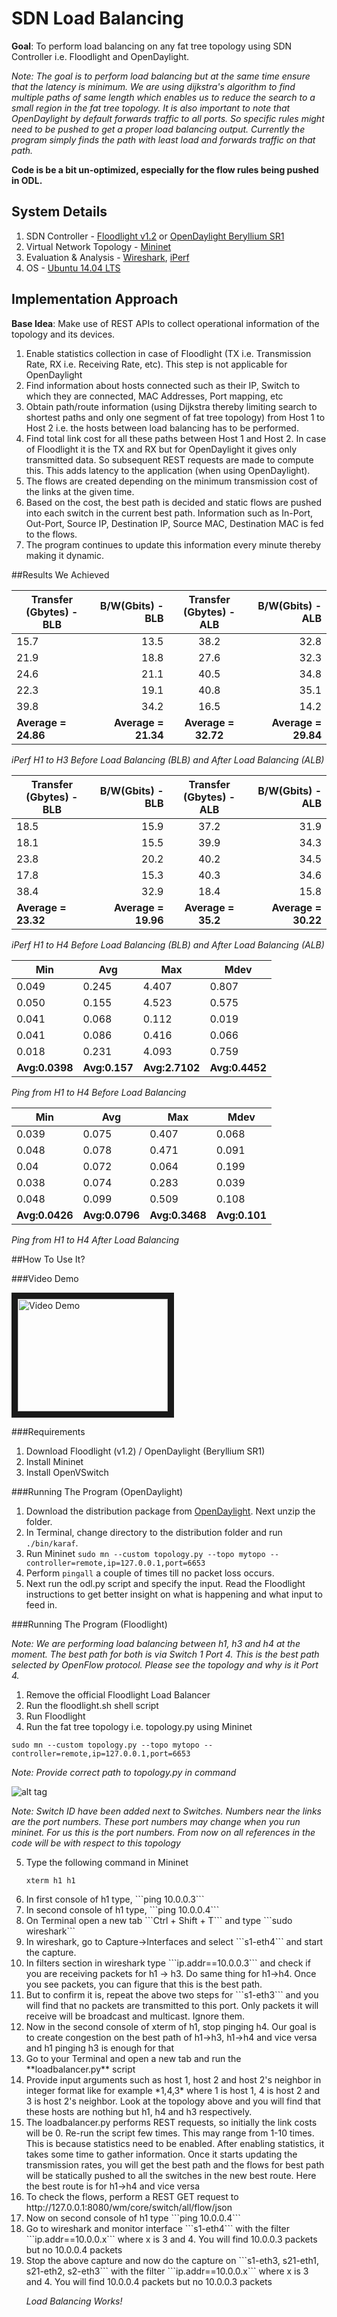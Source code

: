 # SDN Load Balancing

**Goal**: To perform load balancing on any fat tree topology using SDN Controller i.e. Floodlight and OpenDaylight.

*Note: The goal is to perform load balancing but at the same time ensure that the latency is minimum. We are using dijkstra's algorithm to find multiple paths of same length which enables us to reduce the search to a small region in the fat tree topology. It is also important to note that OpenDaylight by default forwards traffic to all ports. So specific rules might need to be pushed to get a proper load balancing output. Currently the program simply finds the path with least load and forwards traffic on that path.*

**Code is be a bit un-optimized, especially for the flow rules being pushed in ODL.**

## System Details

1. SDN Controller - [Floodlight v1.2](http://www.projectfloodlight.org/floodlight/) or [OpenDaylight Beryllium SR1](http://www.opendaylight.org/)
2. Virtual Network Topology - [Mininet](http://mininet.org)
3. Evaluation & Analysis - [Wireshark](http://wireshark.org), [iPerf](http://iperf.fr)
5. OS - [Ubuntu 14.04 LTS](http://ubuntu.com)

## Implementation Approach

**Base Idea**: Make use of REST APIs to collect operational information of the topology and its devices.

1. Enable statistics collection in case of Floodlight (TX i.e. Transmission Rate, RX  i.e. Receiving Rate, etc). This step is not applicable for OpenDaylight
2. Find information about hosts connected such as their IP, Switch to which they are connected, MAC Addresses, Port mapping, etc
3. Obtain path/route information (using Dijkstra thereby limiting search to shortest paths and only one segment of fat tree topology) from Host 1 to Host 2 i.e. the hosts between load balancing has to be performed.
4. Find total link cost for all these paths between Host 1 and Host 2. In case of Floodlight it is the TX and RX but for OpenDaylight it gives only transmitted data. So subsequent REST requests are made to compute this. This adds latency to the application (when using OpenDaylight).
5. The flows are created depending on the minimum transmission cost of the links at the given time. 
6. Based on the cost, the best path is decided and static flows are pushed into each switch in the current best path. Information such as In-Port, Out-Port, Source IP, Destination IP, Source MAC, Destination MAC is fed to the flows.
7. The program continues to update this information every minute thereby making it dynamic.

##Results We Achieved


| Transfer (Gbytes) - BLB |	B/W(Gbits) - BLB  | Transfer (Gbytes) - ALB |	B/W(Gbits) - ALB |
|-------------------|------------:|:------------------:|-----------:|
|15.7 |	13.5|38.2 | 32.8|
|21.9 |	18.8|27.6 | 32.3|
|24.6 |	21.1|40.5 | 34.8|
|22.3 |	19.1|40.8 | 35.1|
|39.8 | 34.2 |16.5 | 14.2| 
| **Average = 24.86** |	**Average = 21.34**|**Average = 32.72** |	**Average = 29.84**|

*iPerf H1 to H3 Before Load Balancing (BLB) and After Load Balancing (ALB)*

| Transfer (Gbytes) - BLB |	B/W(Gbits) - BLB  | Transfer (Gbytes) - ALB |	B/W(Gbits) - ALB |
|-------------------|------------:|:------------------:|-----------:|
|18.5 |	15.9|37.2 |	31.9|	
|18.1 |	15.5|39.9 |	34.3|	
|23.8 |	20.2|40.2 |	34.5|
|17.8 |	15.3|40.3 |	34.6 |
|38.4 | 32.9|18.4 | 15.8 |
| **Average = 23.32** |	**Average = 19.96** | **Average = 35.2** |	**Average = 30.22**|


*iPerf H1 to H4 Before Load Balancing (BLB) and After Load Balancing (ALB)*

|Min |Avg |Max|Mdev|
|----|----|---|-----|
|0.049 | 0.245 | 4.407 | 0.807 |
|0.050 | 0.155 | 4.523 | 0.575 |
|0.041 | 0.068 | 0.112 | 0.019 |
|0.041 | 0.086 | 0.416 | 0.066 |
|0.018 | 0.231 | 4.093 | 0.759 |
|**Avg:0.0398**|**Avg:0.157**|**Avg:2.7102**|**Avg:0.4452**|

*Ping from H1 to H4 Before Load Balancing*

|Min |Avg |Max|Mdev|
|----|----|---|-----|
|0.039 | 0.075 | 0.407 | 0.068|
|0.048 | 0.078 | 0.471 | 0.091|
|0.04 | 0.072 | 0.064 | 0.199 |
|0.038 | 0.074 | 0.283 | 0.039|
|0.048 | 0.099 | 0.509 | 0.108 |
|**Avg:0.0426**|**Avg:0.0796**|**Avg:0.3468**|**Avg:0.101**|

*Ping from H1 to H4 After Load Balancing*

##How To Use It?

###Video Demo

<a href="http://www.youtube.com/watch?v=3C1Du32FNLo" target="_blank"><img src="http://img.youtube.com/vi/3C1Du32FNLo/0.jpg" 
alt="Video Demo" width="240" height="180" border="10" /></a>

###Requirements

1. Download Floodlight (v1.2) / OpenDaylight (Beryllium SR1)
2. Install Mininet
3. Install OpenVSwitch

###Running The Program (OpenDaylight)

1. Download the distribution package from [OpenDaylight](http://opendaylight.org/downloads). Next unzip the folder. 
2. In Terminal, change directory to the distribution folder and run ```./bin/karaf```. 
3. Run Mininet ```sudo mn --custom topology.py --topo mytopo --controller=remote,ip=127.0.0.1,port=6653```
4. Perform ```pingall``` a couple of times till no packet loss occurs. 
5. Next run the odl.py script and specify the input. Read the Floodlight instructions to get better insight on what is happening and what input to feed in.

###Running The Program (Floodlight)

*Note: We are performing load balancing between h1, h3 and h4 at the moment. The best path for both is via Switch 1 Port 4. This is the best path selected by OpenFlow protocol. Please see the topology and why is it Port 4.*

1. Remove the official Floodlight Load Balancer
2. Run the floodlight.sh shell script
3. Run Floodlight
4. Run the fat tree topology i.e. topology.py using Mininet

```
sudo mn --custom topology.py --topo mytopo --controller=remote,ip=127.0.0.1,port=6653
```

*Note: Provide correct path to topology.py in command*

![alt tag](https://raw.githubusercontent.com/nayanseth/sdn-floodlight-loadbalancing/master/assets/topologies/fat-tree-topology.png)

*Note: Switch ID have been added next to Switches. Numbers near the links are the port numbers. These port numbers may change when you run mininet. For us this is the port numbers. From now on all references in the code will be with respect to this topology*

<ol start=5>
<li>Type the following command in Mininet</li>

```
xterm h1 h1
```

<li>In first console of h1 type, ```ping 10.0.0.3```</li>
<li>In second console of h1 type, ```ping 10.0.0.4```</li>
<li>On Terminal open a new tab ```Ctrl + Shift + T``` and type ```sudo wireshark```</li>
<li>In wireshark, go to Capture->Interfaces and select ```s1-eth4``` and start the capture.</li>
<li>In filters section in wireshark type ```ip.addr==10.0.0.3``` and check if you are receiving packets for h1 -> h3. Do same thing for h1->h4. Once you see packets, you can figure that this is the best path.</li>
<li>But to confirm it is, repeat the above two steps for ```s1-eth3``` and you will find that no packets are transmitted to this port. Only packets it will receive will be broadcast and multicast. Ignore them.</li>
<li>Now in the second console of xterm of h1, stop pinging h4. Our goal is to create congestion on the best path of h1->h3, h1->h4 and vice versa and h1 pinging h3 is enough for that</li>
<li>Go to your Terminal and open a new tab and run the **loadbalancer.py** script</li>
<li>Provide input arguments such as host 1, host 2 and host 2's neighbor in integer format like for example *1,4,3* where 1 is host 1, 4 is host 2 and 3 is host 2's neighbor. Look at the topology above and you will find that these hosts are nothing but h1, h4 and h3 respectively.</li>
<li>The loadbalancer.py performs REST requests, so initially the link costs will be 0. Re-run the script few times. This may range from 1-10 times. This is because statistics need to be enabled. After enabling statistics, it takes some time to gather information. Once it starts updating the transmission rates, you will get the best path and the flows for best path will be statically pushed to all the switches in the new best route. Here the best route is for h1->h4 and vice versa</li>
<li>To check the flows, perform a REST GET request to http://127.0.0.1:8080/wm/core/switch/all/flow/json</li>
<li>Now on second console of h1 type ```ping 10.0.0.4```</li>
<li>Go to wireshark and monitor interface ```s1-eth4``` with the filter ```ip.addr==10.0.0.x``` where x is 3 and 4. You will find 10.0.0.3 packets but no 10.0.0.4 packets</li>
<li>Stop the above capture and now do the capture on ```s1-eth3, s21-eth1, s21-eth2, s2-eth3``` with the filter ```ip.addr==10.0.0.x``` where x is 3 and 4. You will find 10.0.0.4 packets but no 10.0.0.3 packets</li>


*Load Balancing Works!*
